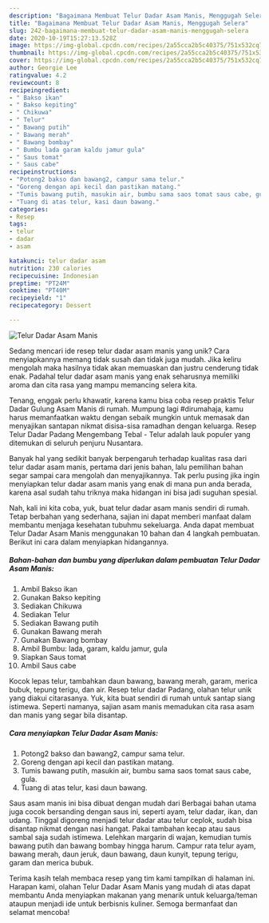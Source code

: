 ```yaml
---
description: "Bagaimana Membuat Telur Dadar Asam Manis, Menggugah Selera"
title: "Bagaimana Membuat Telur Dadar Asam Manis, Menggugah Selera"
slug: 242-bagaimana-membuat-telur-dadar-asam-manis-menggugah-selera
date: 2020-10-19T15:27:13.528Z
image: https://img-global.cpcdn.com/recipes/2a55cca2b5c40375/751x532cq70/telur-dadar-asam-manis-foto-resep-utama.jpg
thumbnail: https://img-global.cpcdn.com/recipes/2a55cca2b5c40375/751x532cq70/telur-dadar-asam-manis-foto-resep-utama.jpg
cover: https://img-global.cpcdn.com/recipes/2a55cca2b5c40375/751x532cq70/telur-dadar-asam-manis-foto-resep-utama.jpg
author: Georgie Lee
ratingvalue: 4.2
reviewcount: 8
recipeingredient:
- " Bakso ikan"
- " Bakso kepiting"
- " Chikuwa"
- " Telur"
- " Bawang putih"
- " Bawang merah"
- " Bawang bombay"
- " Bumbu lada garam kaldu jamur gula"
- " Saus tomat"
- " Saus cabe"
recipeinstructions:
- "Potong2 bakso dan bawang2, campur sama telur."
- "Goreng dengan api kecil dan pastikan matang."
- "Tumis bawang putih, masukin air, bumbu sama saos tomat saus cabe, gula."
- "Tuang di atas telur, kasi daun bawang."
categories:
- Resep
tags:
- telur
- dadar
- asam

katakunci: telur dadar asam 
nutrition: 230 calories
recipecuisine: Indonesian
preptime: "PT24M"
cooktime: "PT40M"
recipeyield: "1"
recipecategory: Dessert

---
```



![Telur Dadar Asam Manis](https://img-global.cpcdn.com/recipes/2a55cca2b5c40375/751x532cq70/telur-dadar-asam-manis-foto-resep-utama.jpg)

Sedang mencari ide resep telur dadar asam manis yang unik? Cara menyiapkannya memang tidak susah dan tidak juga mudah. Jika keliru mengolah maka hasilnya tidak akan memuaskan dan justru cenderung tidak enak. Padahal telur dadar asam manis yang enak seharusnya memiliki aroma dan cita rasa yang mampu memancing selera kita.

Tenang, enggak perlu khawatir, karena kamu bisa coba resep praktis Telur Dadar Gulung Asam Manis di rumah. Mumpung lagi #dirumahaja, kamu harus memanfaatkan waktu dengan sebaik mungkin untuk memasak dan menyajikan santapan nikmat disisa-sisa ramadhan dengan keluarga. Resep Telur Dadar Padang Mengembang Tebal - Telur adalah lauk populer yang ditemukan di seluruh penjuru Nusantara.

Banyak hal yang sedikit banyak berpengaruh terhadap kualitas rasa dari telur dadar asam manis, pertama dari jenis bahan, lalu pemilihan bahan segar sampai cara mengolah dan menyajikannya. Tak perlu pusing jika ingin menyiapkan telur dadar asam manis yang enak di mana pun anda berada, karena asal sudah tahu triknya maka hidangan ini bisa jadi suguhan spesial.


Nah, kali ini kita coba, yuk, buat telur dadar asam manis sendiri di rumah. Tetap berbahan yang sederhana, sajian ini dapat memberi manfaat dalam membantu menjaga kesehatan tubuhmu sekeluarga. Anda dapat membuat Telur Dadar Asam Manis menggunakan 10 bahan dan 4 langkah pembuatan. Berikut ini cara dalam menyiapkan hidangannya.

<!--inarticleads1-->

##### Bahan-bahan dan bumbu yang diperlukan dalam pembuatan Telur Dadar Asam Manis:

1. Ambil  Bakso ikan
1. Gunakan  Bakso kepiting
1. Sediakan  Chikuwa
1. Sediakan  Telur
1. Sediakan  Bawang putih
1. Gunakan  Bawang merah
1. Gunakan  Bawang bombay
1. Ambil  Bumbu: lada, garam, kaldu jamur, gula
1. Siapkan  Saus tomat
1. Ambil  Saus cabe


Kocok lepas telur, tambahkan daun bawang, bawang merah, garam, merica bubuk, tepung terigu, dan air. Resep telur dadar Padang, olahan telur unik yang diakui citarasanya. Yuk, kita buat sendiri di rumah untuk santap siang istimewa. Seperti namanya, sajian asam manis memadukan cita rasa asam dan manis yang segar bila disantap. 

<!--inarticleads2-->

##### Cara menyiapkan Telur Dadar Asam Manis:

1. Potong2 bakso dan bawang2, campur sama telur.
1. Goreng dengan api kecil dan pastikan matang.
1. Tumis bawang putih, masukin air, bumbu sama saos tomat saus cabe, gula.
1. Tuang di atas telur, kasi daun bawang.


Saus asam manis ini bisa dibuat dengan mudah dari Berbagai bahan utama juga cocok bersanding dengan saus ini, seperti ayam, telur dadar, ikan, dan udang. Tinggal digoreng menjadi telur dadar atau telur ceplok, sudah bisa disantap nikmat dengan nasi hangat. Pakai tambahan kecap atau saus sambal saja sudah istimewa. Lelehkan margarin di wajan, kemudian tumis bawang putih dan bawang bombay hingga harum. Campur rata telur ayam, bawang merah, daun jeruk, daun bawang, daun kunyit, tepung terigu, garam dan merica bubuk. 

Terima kasih telah membaca resep yang tim kami tampilkan di halaman ini. Harapan kami, olahan Telur Dadar Asam Manis yang mudah di atas dapat membantu Anda menyiapkan makanan yang menarik untuk keluarga/teman ataupun menjadi ide untuk berbisnis kuliner. Semoga bermanfaat dan selamat mencoba!
